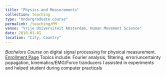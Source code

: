 ```yaml
---
title: "Physics and Measurements"
collection: teaching
type: "Undergraduate course"
permalink: /teaching/PM
venue: "Vrije Universiteit Amsterdam, Human Movement Science"
date: 2018-03-01
location: "City, Country"
---
```


_Bachelors Course_ on digital signal processing for physical measurement. [Enrollment Page](https://studiegids.vu.nl/en/Bachelor/2020-2021/bewegingswetenschappen/B_METENVANFG#/)
Topics include: Fourier analysis, filtering, error/uncertainty popagation, kinematics/EMG/Force tranducers
I assisted in experiments and helped student during computer practicals 
